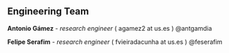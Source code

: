 ## Engineering Team

**Antonio Gámez** - *research engineer* ( agamez2 at us.es ) @antgamdia

**Felipe Serafim** - *research engineer* ( fvieiradacunha at us.es ) @feserafim